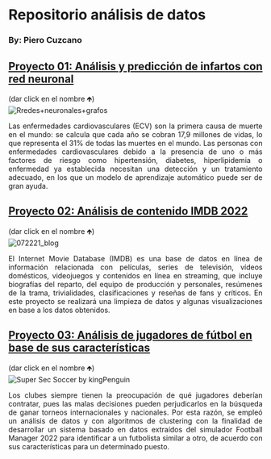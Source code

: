 # Repositorio análisis de datos
### By: Piero Cuzcano

## [Proyecto 01: Análisis y predicción de infartos con red neuronal](https://github.com/piero0090/RepoData01/blob/master/DataAnalysis01.ipynb)
(dar click en el nombre 🡹)<br />
![Rredes+neuronales+grafos](https://github.com/piero0090/Data_AnalysisPage/assets/72714591/9966dac2-69a2-4313-a647-b55f9cf032ef)
<p style="text-align: justify;">Las enfermedades cardiovasculares (ECV) son la primera causa de muerte en el mundo: se calcula que cada año se cobran 17,9 millones de vidas, lo que representa el 31% de todas las muertes en el mundo. Las personas con enfermedades cardiovasculares debido a la presencia de uno o más factores de riesgo como hipertensión, diabetes, hiperlipidemia o enfermedad ya establecida necesitan una detección y un tratamiento adecuado, en los que un modelo de aprendizaje automático puede ser de gran ayuda.</p>


## [Proyecto 02: Análisis de contenido IMDB 2022](https://github.com/piero0090/RepoData2/blob/main/Python_Analisis.ipynb)
(dar click en el nombre 🡹)<br />
![072221_blog](https://github.com/piero0090/Data_AnalysisPage/assets/72714591/15202205-e73c-4e0d-bb22-c37b622de5cb)
<p style="text-align: justify;"> El Internet Movie Database (IMDB) es una base de datos en línea de información relacionada con películas, series de televisión, vídeos domésticos, videojuegos y contenidos en línea en streaming, que incluye biografías del reparto, del equipo de producción y personales, resúmenes de la trama, trivialidades, clasificaciones y reseñas de fans y críticos. En este proyecto se realizará una limpieza de datos y algunas visualizaciones en base a los datos obtenidos.</p>

## [Proyecto 03: Análisis de jugadores de fútbol en base de sus características](https://github.com/piero0090/Tesis-SeminarioII/blob/main/Clustering_football_players.ipynb)
(dar click en el nombre 🡹)<br /> 
![Super Sec Soccer by kingPenguin](https://github.com/piero0090/Data_AnalysisPage/assets/72714591/ae5acd83-e06c-4b88-b5be-6db089aa26e1)
<p style="text-align: justify;">Los clubes siempre tienen la preocupación de qué jugadores deberían contratar, pues las malas decisiones pueden perjudicarlos en la búsqueda de ganar torneos internacionales y nacionales. Por esta razón, se empleó un análisis de datos y con algoritmos de clustering con la finalidad de desarrollar un sistema basado en datos extraídos del simulador Football Manager 2022 para identificar a un futbolista similar a otro, de acuerdo con sus características para un determinado puesto.</p>

